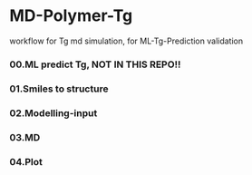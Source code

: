 # MD-Polymer-Tg
workflow for Tg md simulation, for ML-Tg-Prediction validation
### 00.ML predict Tg, NOT IN THIS REPO!!
### 01.Smiles to structure
### 02.Modelling-input
### 03.MD
### 04.Plot
